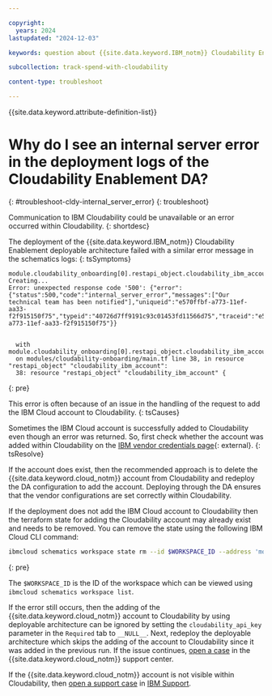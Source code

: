 ```yaml
---

copyright:
  years: 2024
lastupdated: "2024-12-03"

keywords: question about {{site.data.keyword.IBM_notm}} Cloudability Enablement

subcollection: track-spend-with-cloudability

content-type: troubleshoot

---
```


{{site.data.keyword.attribute-definition-list}}

# Why do I see an internal server error in the deployment logs of the Cloudability Enablement DA?
{: #troubleshoot-cldy-internal_server_error}
{: troubleshoot}

Communication to IBM Cloudability could be unavailable or an error occurred within Cloudability.
{: shortdesc}

The deployment of the {{site.data.keyword.IBM_notm}} Cloudability Enablement deployable architecture failed with a similar error message in the schematics logs:
{: tsSymptoms}

```log
module.cloudability_onboarding[0].restapi_object.cloudability_ibm_account: Creating...
Error: unexpected response code '500': {"error":{"status":500,"code":"internal_server_error","messages":["Our technical team has been notified"],"uniqueid":"e570ffbf-a773-11ef-aa33-f2f915150f75","typeid":"40726d7ff9191c93c01453fd11566d75","traceid":"e547fc0a-a773-11ef-aa33-f2f915150f75"}}


  with module.cloudability_onboarding[0].restapi_object.cloudability_ibm_account,
  on modules/cloudability-onboarding/main.tf line 38, in resource "restapi_object" "cloudability_ibm_account":
  38: resource "restapi_object" "cloudability_ibm_account" {
```
{: pre}


This error is often because of an issue in the handling of the request to add the IBM Cloud account to Cloudability.
{: tsCauses}

Sometimes the IBM Cloud account is successfully added to Cloudability even though an error was returned. So, first check whether the account was added within Cloudability on the [IBM vendor credentials page](https://app.apptio.com/cloudability#/credentials/ibm){: external}.
{: tsResolve}

If the account does exist, then the recommended approach is to delete the {{site.data.keyword.cloud_notm}} account from Cloudability and redeploy the DA configuration to add the account. Deploying through the DA ensures that the vendor configurations  are set correctly within Cloudability.

If the deployment does not add the IBM Cloud account to Cloudability then the terraform state for adding the Cloudability account may already exist and needs to be removed. You can remove the state using the following IBM Cloud CLI command:

```bash
ibmcloud schematics workspace state rm --id $WORKSPACE_ID --address 'module.cloudability_onboarding[0].restapi_object.cloudability_ibm_account'
```
{: pre}

The `$WORKSPACE_ID` is the ID of the workspace which can be viewed using `ibmcloud schematics workspace list`.

If the error still occurs, then the adding of the {{site.data.keyword.cloud_notm}} account to Cloudability by using deployable architecture can be ignored by setting the `cloudability_api_key` parameter in the `Required` tab to `__NULL__`. Next, redeploy the deployable architecture which skips the adding of the account to Cloudability since it was added in the previous run. If the issue continues, [open a case](/docs/track-spend-with-cloudability?topic=track-spend-with-cloudability-help-and-support) in the {{site.data.keyword.cloud_notm}} support center.

If the {{site.data.keyword.cloud_notm}} account is not visible within Cloudability, then [open a support case](https://www.ibm.com/mysupport/s/createrecord/NewCase) in [IBM Support](https://www.ibm.com/mysupport/s/).
